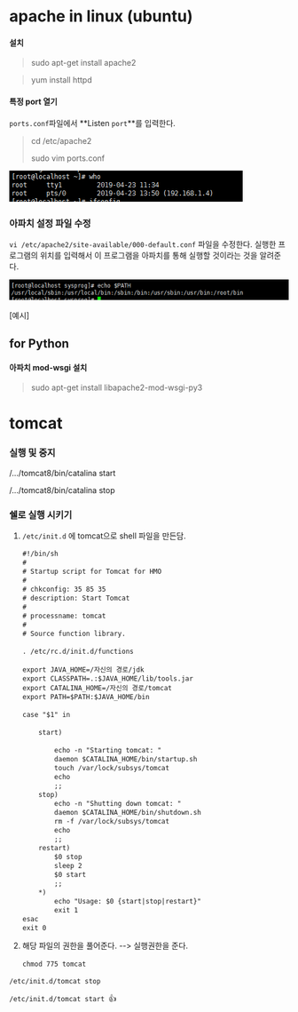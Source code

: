 # apache in linux (ubuntu)

#### 설치

> sudo apt-get install apache2

> yum install httpd

#### 특정 port 열기

`ports.conf`파일에서 **Listen `port`**를 입력한다.

> cd /etc/apache2
>
> sudo vim ports.conf

![img](./img/img1.png)

### 아파치 설정 파일 수정

`vi /etc/apache2/site-available/000-default.conf` 파일을 수정한다. 실행한 프로그램의 위치를 입력해서 이 프로그램을 아파치를 통해 실행할 것이라는 것을 알려준다.

![img](./img/img2.png)

[예시]

## for Python

#### 아파치 mod-wsgi 설치

> sudo apt-get install libapache2-mod-wsgi-py3



# tomcat

### 실행 및 중지

/.../tomcat8/bin/catalina start

/.../tomcat8/bin/catalina stop

### 쉘로 실행 시키기

1. `/etc/init.d` 에 tomcat으로 shell 파일을 만든담.

    ```shell
    #!/bin/sh 
    # 
    # Startup script for Tomcat for HMO
    # 
    # chkconfig: 35 85 35 
    # description: Start Tomcat 
    # 
    # processname: tomcat 
    # 
    # Source function library. 

    . /etc/rc.d/init.d/functions 

    export JAVA_HOME=/자신의 경로/jdk
    export CLASSPATH=.:$JAVA_HOME/lib/tools.jar
    export CATALINA_HOME=/자신의 경로/tomcat
    export PATH=$PATH:$JAVA_HOME/bin

    case "$1" in 

        start) 

            echo -n "Starting tomcat: " 
            daemon $CATALINA_HOME/bin/startup.sh 
            touch /var/lock/subsys/tomcat
            echo
            ;; 
        stop) 
            echo -n "Shutting down tomcat: " 
            daemon $CATALINA_HOME/bin/shutdown.sh 
            rm -f /var/lock/subsys/tomcat
            echo 
            ;; 
        restart) 
            $0 stop
            sleep 2 
            $0 start 
            ;; 
        *) 
            echo "Usage: $0 {start|stop|restart}" 
            exit 1 
    esac 
    exit 0
    ```

2. 해당 파일의 권한을 풀어준다. --> 실행권한을 준다. 

   `chmod 775 tomcat`



`/etc/init.d/tomcat stop`

`/etc/init.d/tomcat start `:+1: